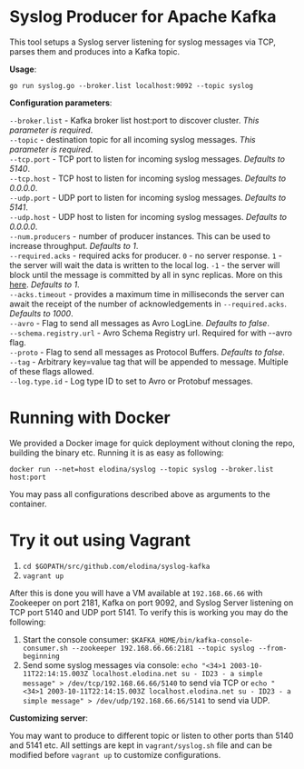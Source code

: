 Syslog Producer for Apache Kafka 
==================================

This tool setups a Syslog server listening for syslog messages via TCP, parses them and produces into a Kafka topic.

**Usage**:

`go run syslog.go --broker.list localhost:9092 --topic syslog`

**Configuration parameters**:

`--broker.list` - Kafka broker list host:port to discover cluster. *This parameter is required*.    
`--topic` - destination topic for all incoming syslog messages. *This parameter is required*.    
`--tcp.port` - TCP port to listen for incoming syslog messages. *Defaults to 5140*.    
`--tcp.host` - TCP host to listen for incoming syslog messages. *Defaults to 0.0.0.0*.    
`--udp.port` - UDP port to listen for incoming syslog messages. *Defaults to 5141*.     
`--udp.host` - UDP host to listen for incoming syslog messages. *Defaults to 0.0.0.0*.     
`--num.producers` - number of producer instances. This can be used to increase throughput. *Defaults to 1*.    
`--required.acks` - required acks for producer. `0` - no server response. `1` - the server will wait the data is written to the local log. `-1` - the server will block until the message is committed by all in sync replicas. More on this [here](https://cwiki.apache.org/confluence/display/KAFKA/A+Guide+To+The+Kafka+Protocol#AGuideToTheKafkaProtocol-ProduceRequest). *Defaults to 1*.    
`--acks.timeout` - provides a maximum time in milliseconds the server can await the receipt of the number of acknowledgements in `--required.acks`. *Defaults to 1000*.     
`--avro` - Flag to send all messages as Avro LogLine. *Defaults to false*.    
`--schema.registry.url` - Avro Schema Registry url. Required for with --avro flag.    
`--proto` - Flag to send all messages as Protocol Buffers. *Defaults to false*.    
`--tag` - Arbitrary key=value tag that will be appended to message. Multiple of these flags allowed.    
`--log.type.id` - Log type ID to set to Avro or Protobuf messages.    

Running with Docker
==================

We provided a Docker image for quick deployment without cloning the repo, building the binary etc. Running it is as easy as following:

`docker run --net=host elodina/syslog --topic syslog --broker.list host:port`

You may pass all configurations described above as arguments to the container.

Try it out using Vagrant
=======================

1. `cd $GOPATH/src/github.com/elodina/syslog-kafka`
2. `vagrant up`

After this is done you will have a VM available at `192.168.66.66` with Zookeeper on port 2181, Kafka on port 9092, and Syslog Server listening on TCP port 5140 and UDP port 5141. To verify this is working you may do the following:

1. Start the console consumer: `$KAFKA_HOME/bin/kafka-console-consumer.sh --zookeeper 192.168.66.66:2181 --topic syslog --from-beginning`
2. Send some syslog messages via console: `echo "<34>1 2003-10-11T22:14:15.003Z localhost.elodina.net su - ID23 - a simple message" > /dev/tcp/192.168.66.66/5140` to send via TCP or `echo "<34>1 2003-10-11T22:14:15.003Z localhost.elodina.net su - ID23 - a simple message" > /dev/udp/192.168.66.66/5141` to send via UDP.

**Customizing server**:

You may want to produce to different topic or listen to other ports than 5140 and 5141 etc. All settings are kept in `vagrant/syslog.sh` file and can be modified before `vagrant up` to customize configurations.